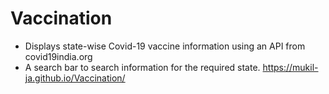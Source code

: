 # Vaccination
* Displays state-wise Covid-19 vaccine information using an API from covid19india.org
* A search bar to search information for the required state. 
https://mukil-ja.github.io/Vaccination/
